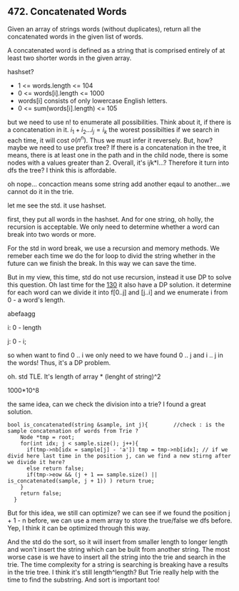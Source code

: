 ## 472. Concatenated Words

Given an array of strings words (without duplicates), return all the concatenated words in the given list of words.

A concatenated word is defined as a string that is comprised entirely of at least two shorter words in the given array.

hashset?

* 1 <= words.length <= 104
* 0 <= words[i].length <= 1000
* words[i] consists of only lowercase English letters.
* 0 <= sum(words[i].length) <= 105

but we need to use n! to enumerate all possibilities. Think about it, if there is a concatenation in it. $i_1 + i_2 ... i_j = i_k$ the worest possibilties if we search in each time, it will cost $o(n^n)$. Thus we must infer it reversely. But, how? maybe we need to use prefix tree? If there is a concatenation in the tree, it means, there is at least one in the path and in the child node, there is some nodes with a values greater than 2. Overall, it's i*j*k*l...? Therefore it turn into dfs the tree? I think this is affordable.

oh nope... concaction means some string add another eqaul to another...we cannot do it in the trie.

let me see the std. it use hashset.

first, they put all words in the hashset. And for one string, oh holly, the recursion is acceptable. We only need to determine whether a word can break into two words or more.

For the std in word break, we use a recursion and memory methods. We remeber each time we do the for loop to divid the string whether in the future can we finish the break. In this way we can save the time.

But in my view, this time, std do not use recursion, instead it use DP to solve this question. Oh last time for the [130](./139.md) it also have a DP solution. it determine for each word can we divide it into f[0..j] and [j..i] and we enumerate i from 0 - a word's length. 


abefaagg

i: 0 - length

j: 0 - i;

so when want to find 0 .. i we only need to we have found 0 .. j and i .. j in the words! Thus, it's a DP problem. 

oh. std TLE. It's length of array * (lenght of string)^2 

1000*10^8

the same idea, can we check the division into a trie? I found a great solution.

```
bool is_concatenated(string &sample, int j){        //check : is the sample concatenation of words from Trie ? 
    Node *tmp = root;
    for(int idx; j < sample.size(); j++){
      if(tmp->nb[idx = sample[j] - 'a']) tmp = tmp->nb[idx]; // if we divid here last time in the position j, can we find a new stirng after we divide it here?
      else return false;
      if(tmp->eow && (j + 1 == sample.size() || is_concatenated(sample, j + 1)) ) return true; 
    }
    return false;  
  }
```

But for this idea, we still can optimize? we can see if we found the position j + 1 - n before, we can use a mem array to store the true/false we dfs before. Yep, I think it can be optimized through this way.

And the std do the sort, so it will insert from smaller length to longer length and won't insert the string which can be bulit from another string. The most worse case is we have to insert all the string into the trie and search in the trie. The time complexity for a string is searching is breaking have a results in the trie tree. I think it's still length^length? But Trie really help with the time to find the substring. And sort is important too!

